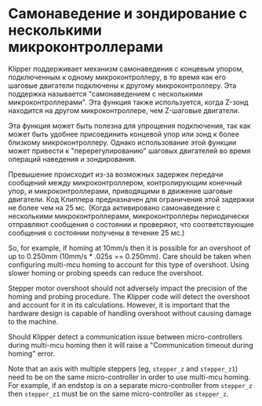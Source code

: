 # Самонаведение и зондирование с несколькими микроконтроллерами

Klipper поддерживает механизм самонаведения с концевым упором, подключенным к одному микроконтроллеру, в то время как его шаговые двигатели подключены к другому микроконтроллеру. Эта поддержка называется "самонаведением с несколькими микроконтроллерами". Эта функция также используется, когда Z-зонд находится на другом микроконтроллере, чем Z-шаговые двигатели.

Эта функция может быть полезна для упрощения подключения, так как может быть удобнее присоединить концевой упор или зонд к более близкому микроконтроллеру. Однако использование этой функции может привести к "перерегулированию" шаговых двигателей во время операций наведения и зондирования.

Превышение происходит из-за возможных задержек передачи сообщений между микроконтроллером, контролирующим конечный упор, и микроконтроллерами, приводящими в движение шаговые двигатели. Код Клиппера предназначен для ограничения этой задержки не более чем на 25 мс. (Когда активировано самонаведение с несколькими микроконтроллерами, микроконтроллеры периодически отправляют сообщения о состоянии и проверяют, что соответствующие сообщения о состоянии получены в течение 25 мс.)

So, for example, if homing at 10mm/s then it is possible for an overshoot of up to 0.250mm (10mm/s * .025s == 0.250mm). Care should be taken when configuring multi-mcu homing to account for this type of overshoot. Using slower homing or probing speeds can reduce the overshoot.

Stepper motor overshoot should not adversely impact the precision of the homing and probing procedure. The Klipper code will detect the overshoot and account for it in its calculations. However, it is important that the hardware design is capable of handling overshoot without causing damage to the machine.

Should Klipper detect a communication issue between micro-controllers during multi-mcu homing then it will raise a "Communication timeout during homing" error.

Note that an axis with multiple steppers (eg, `stepper_z` and `stepper_z1`) need to be on the same micro-controller in order to use multi-mcu homing. For example, if an endstop is on a separate micro-controller from `stepper_z` then `stepper_z1` must be on the same micro-controller as `stepper_z`.
